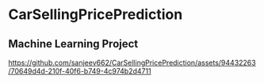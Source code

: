 # CarSellingPricePrediction
## Machine Learning Project

https://github.com/sanjeev662/CarSellingPricePrediction/assets/94432263/70649d4d-210f-40f6-b749-4c974b2d4711

